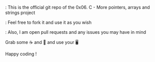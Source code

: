 : This is the official git repo of the 0x06. C - More pointers, arrays and strings project

: Feel free to fork it and use it as you wish

: Also, I am open pull requests and any issues you may have in mind

Grab some :coffee: and :pizza: and use your :desktop_computer:

Happy coding !
